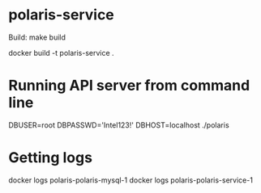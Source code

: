 # polaris-service

Build: make build

docker build -t polaris-service .

# Running API server from command line
DBUSER=root DBPASSWD='Intel123!' DBHOST=localhost ./polaris

# Getting logs
docker logs polaris-polaris-mysql-1
docker logs polaris-polaris-service-1
